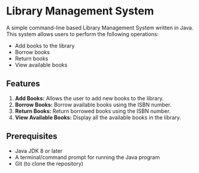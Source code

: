 # Library Management System

A simple command-line based Library Management System written in Java. This system allows users to perform the following operations:
- Add books to the library
- Borrow books
- Return books
- View available books

## Features

1. **Add Books:** Allows the user to add new books to the library.
2. **Borrow Books:** Borrow available books using the ISBN number.
3. **Return Books:** Return borrowed books using the ISBN number.
4. **View Available Books:** Display all the available books in the library.

## Prerequisites

- Java JDK 8 or later
- A terminal/command prompt for running the Java program
- Git (to clone the repository)

